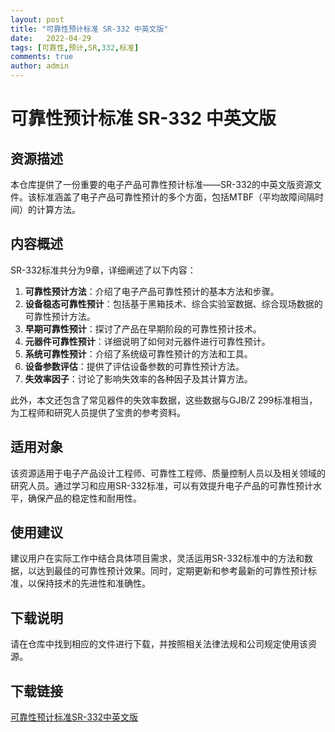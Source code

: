 ```yaml
---
layout: post
title: "可靠性预计标准 SR-332 中英文版"
date:   2022-04-29
tags: [可靠性,预计,SR,332,标准]
comments: true
author: admin
---
```

# 可靠性预计标准 SR-332 中英文版

## 资源描述

本仓库提供了一份重要的电子产品可靠性预计标准——SR-332的中英文版资源文件。该标准涵盖了电子产品可靠性预计的多个方面，包括MTBF（平均故障间隔时间）的计算方法。

## 内容概述

SR-332标准共分为9章，详细阐述了以下内容：

1. **可靠性预计方法**：介绍了电子产品可靠性预计的基本方法和步骤。
2. **设备稳态可靠性预计**：包括基于黑箱技术、综合实验室数据、综合现场数据的可靠性预计方法。
3. **早期可靠性预计**：探讨了产品在早期阶段的可靠性预计技术。
4. **元器件可靠性预计**：详细说明了如何对元器件进行可靠性预计。
5. **系统可靠性预计**：介绍了系统级可靠性预计的方法和工具。
6. **设备参数评估**：提供了评估设备参数的可靠性预计方法。
7. **失效率因子**：讨论了影响失效率的各种因子及其计算方法。

此外，本文还包含了常见器件的失效率数据，这些数据与GJB/Z 299标准相当，为工程师和研究人员提供了宝贵的参考资料。

## 适用对象

该资源适用于电子产品设计工程师、可靠性工程师、质量控制人员以及相关领域的研究人员。通过学习和应用SR-332标准，可以有效提升电子产品的可靠性预计水平，确保产品的稳定性和耐用性。

## 使用建议

建议用户在实际工作中结合具体项目需求，灵活运用SR-332标准中的方法和数据，以达到最佳的可靠性预计效果。同时，定期更新和参考最新的可靠性预计标准，以保持技术的先进性和准确性。

## 下载说明

请在仓库中找到相应的文件进行下载，并按照相关法律法规和公司规定使用该资源。

## 下载链接

[可靠性预计标准SR-332中英文版](https://pan.quark.cn/s/7f214607af1a)